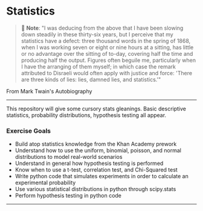 # Statistics

> :memo: **Note**: "I was deducing from the above that I have been slowing down steadily in these thirty-six years, but I perceive that my statistics have a defect: three thousand words in the spring of 1868, when I was working seven or eight or nine hours at a sitting, has little or no advantage over the sitting of to-day, covering half the time and producing half the output. Figures often beguile me, particularly when I have the arranging of them myself; in which case the remark attributed to Disraeli would often apply with justice and force:
'There are three kinds of lies: lies, damned lies, and statistics.'"

From Mark Twain's Autobiography

***

This repository will give some cursory stats gleanings. Basic descriptive statistics, probability distributions, hypothesis testing all appear.      

### Exercise Goals

- Build atop statistics knowledge from the Khan Academy prework
- Understand how to use the uniform, binomial, poisson, and normal distributions to model real-world scenarios
- Understand in general how hypothesis testing is performed
- Know when to use a t-test, correlation test, and Chi-Squared test
- Write python code that simulates experiments in order to calculate an experimental probability
- Use various statistical distributions in python through scipy.stats
- Perform hypothesis testing in python code


***
